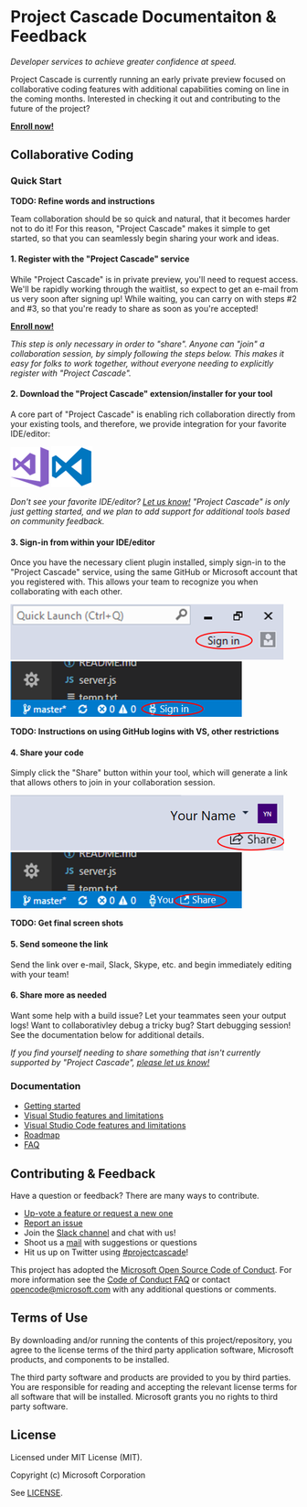 # Project Cascade Documentaiton & Feedback
_Developer services to achieve greater confidence at speed._

Project Cascade is currently running an early private preview focused on collaborative coding features with additional capabilities coming on line in the coming months. Interested in checking it out and contributing to the future of the project?

**[Enroll now!]()** 

## Collaborative Coding

### Quick Start

**TODO: Refine words and instructions**

Team collaboration should be so quick and natural, that it becomes harder not to do it! For this reason, "Project Cascade" makes it simple to get started, so that you can seamlessly begin sharing your work and ideas.

#### 1. Register with the "Project Cascade" service

While "Project Cascade" is in private preview, you'll need to request access. We'll be rapidly working through the waitlist, so expect to get an e-mail from us very soon after signing up! While waiting, you can carry on with steps #2 and #3, so that you're ready to share as soon as you're accepted!

**[Enroll now!]()** 

_This step is only necessary in order to "share". Anyone can "join" a collaboration session, by simply following the steps below. This makes it easy for folks to work together, without everyone needing to explicitly register with "Project Cascade"._

#### 2. Download the "Project Cascade" extension/installer for your tool
A core part of "Project Cascade" is enabling rich collaboration directly from your existing tools, and therefore, we provide integration for your favorite IDE/editor: 

![VS Download](docs/media/vs-icon.png) ![VS Code Download](docs/media/vscode-icon.png)

_Don't see your favorite IDE/editor? [Let us know!](CONTRIBUTING.md) "Project Cascade" is only just getting started, and we plan to add support for additional tools based on community feedback._

#### 3. Sign-in from within your IDE/editor

Once you have the necessary client plugin installed, simply sign-in to the "Project Cascade" service, using the same GitHub or Microsoft account that you registered with. This allows your team to recognize you when collaborating with each other. 

![VS Download](docs/media/vs-sign-in-button.png) ![VS Code Download](docs/media/vscode-sign-in-button.png)

**TODO: Instructions on using GitHub logins with VS, other restrictions**

#### 4. Share your code

Simply click the "Share" button within your tool, which will generate a link that allows others to join in your collaboration session. 

![VS Download](docs/media/vs-share-button.png) ![VS Code Download](docs/media/vscode-share-button.png)

**TODO: Get final screen shots**

#### 5. Send someone the link

Send the link over e-mail, Slack, Skype, etc. and begin immediately editing with your team!

#### 6. Share more as needed

Want some help with a build issue? Let your teammates seen your output logs! Want to collaborativley debug a tricky bug? Start debugging session! See the documentation below for additional details.

_If you find yourself needing to share something that isn't currently supported by "Project Cascade", [please let us know!](CONTRIBUTING.md)_


### Documentation 
- [Getting started](docs/getting-started.md)
- [Visual Studio features and limitations](docs/collab-vs.md)
- [Visual Studio Code features and limitations](docs/collab-vscode,md)
- [Roadmap](docs/roadmap.md)
- [FAQ](docs/faq.md)

## Contributing & Feedback
Have a question or feedback? There are many ways to contribute.

- [Up-vote a feature or request a new one](CONTRIBUTING.md)
- [Report an issue](CONTRIBUTING.md)
- Join the [Slack channel](http://project-cascade.slack.com) and chat with us!
- Shoot us a [mail](mailto:project-cascade@microsoft.com) with suggestions or questions
- Hit us up on Twitter using [#projectcascade](https://twitter.com/search?f=tweets&q=%23projectcascade&src=typd)!

This project has adopted the [Microsoft Open Source Code of Conduct](https://opensource.microsoft.com/codeofconduct/).
For more information see the [Code of Conduct FAQ](https://opensource.microsoft.com/codeofconduct/faq/) or
contact [opencode@microsoft.com](mailto:opencode@microsoft.com) with any additional questions or comments.

## Terms of Use
By downloading and/or running the contents of this project/repository, you agree to the license terms of the third party application software, Microsoft products, and components to be installed.

The third party software and products are provided to you by third parties. You are responsible for reading and accepting the relevant license terms for all software that will be installed. Microsoft grants you no rights to third party software.

## License
Licensed under MIT License (MIT). 

Copyright (c) Microsoft Corporation

See [LICENSE](LICENSE).

